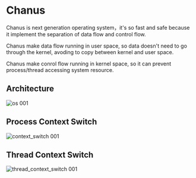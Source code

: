 # Chanus
Chanus is next generation operating system，it's so fast and safe because it implement the separation of data flow and control flow. 

Chanus make data flow running in user space, so data doesn't need to go through the kernel, avoding to copy between kernel and user space.

Chanus make conrol flow running in kernel space, so it can prevent process/thread accessing system resource.

## Architecture
![os 001](https://user-images.githubusercontent.com/1735799/186941620-7484453a-65a6-44dc-af30-121f347dc380.jpeg)

## Process Context Switch
![context_switch 001](https://user-images.githubusercontent.com/1735799/187061409-8b8aea55-7408-40f0-a82a-93ead5365a68.jpeg)

## Thread Context Switch
![thread_context_switch 001](https://user-images.githubusercontent.com/1735799/187062101-165b5a85-78e1-42fd-90b5-9ca045040fef.jpeg)






